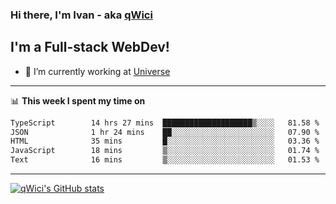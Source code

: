 ### Hi there, I'm Ivan - aka [qWici][website]

## I'm a Full-stack WebDev!
- 🔭 I’m currently working at [Universe][universe]

---

📊 **This week I spent my time on**
<!--START_SECTION:waka-->

```txt
TypeScript        14 hrs 27 mins  ████████████████████▒░░░░   81.58 %
JSON              1 hr 24 mins    ██░░░░░░░░░░░░░░░░░░░░░░░   07.90 %
HTML              35 mins         █░░░░░░░░░░░░░░░░░░░░░░░░   03.36 %
JavaScript        18 mins         ▒░░░░░░░░░░░░░░░░░░░░░░░░   01.74 %
Text              16 mins         ▒░░░░░░░░░░░░░░░░░░░░░░░░   01.53 %
```

<!--END_SECTION:waka-->

---

[![qWici's GitHub stats](https://github-readme-stats.vercel.app/api?username=qWici)](https://github.com/qWici/github-readme-stats)

[website]: https://devkucher.com
[twitter]: https://twitter.com/KucherDev
[linkedin]: https://www.linkedin.com/in/ivankucher
[universe]: https://universeapps.limited
